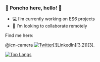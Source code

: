 ### 🎾 Poncho here, hello! 🍊

- 💻 I’m currently working on ES6 projects
- 🌇 I’m looking to collaborate remotely

Find me here:
<!-- Actual text -->
@icn-camera
[![Twitter][1.2]][1][![LinkedIn][3.2]][3].

<!-- Icons -->

[1.2]: http://i.imgur.com/wWzX9uB.png
[2.2]: https://raw.githubusercontent.com/MartinHeinz/MartinHeinz/master/linkedin-3-16.png

<!-- Links to your social media accounts -->

[1]: https://twitter.com/Martin_Heinz_
[2]: https://www.linkedin.com/in/heinz-martin/

[![Top Langs](https://github-readme-stats.vercel.app/api/top-langs/?username=Alfonso-Jim&layout=compact)](https://github.com/anuraghazra/github-readme-stats)

